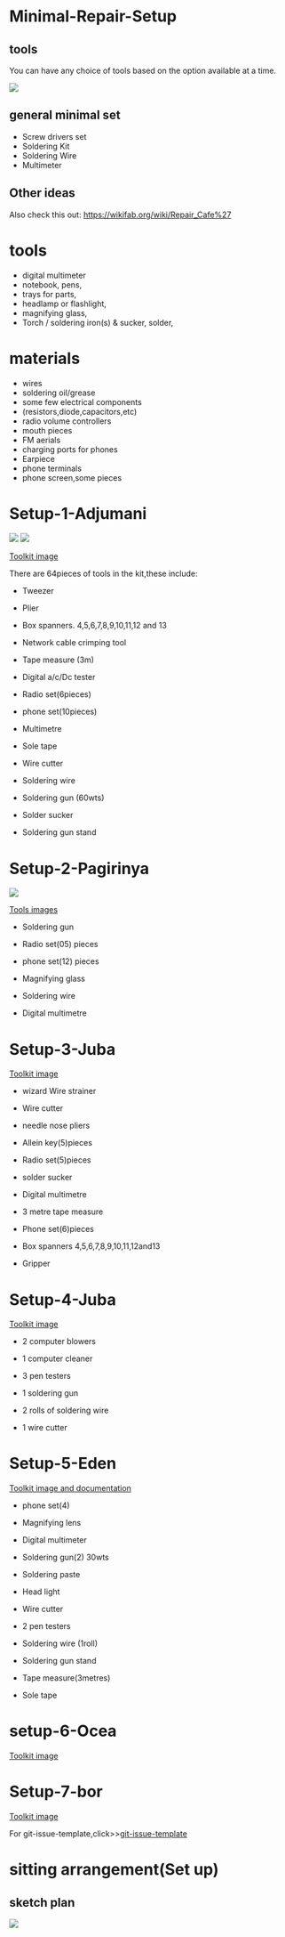 # Minimal-Repair-Setup
## tools
You can have any choice of tools based on the option available at a time.

![](IMG_20220514_035228_725.jpg)

## general minimal set
- Screw drivers set
- Soldering Kit
- Soldering Wire
- Multimeter

## Other ideas
Also check this out: https://wikifab.org/wiki/Repair_Cafe%27

# tools

- digital multimeter
- notebook, pens,
- trays for parts,
- headlamp or flashlight,
- magnifying glass,
- Torch / soldering iron(s) & sucker, solder,

# materials
- wires
- soldering oil/grease
- some few electrical components
- (resistors,diode,capacitors,etc)
- radio volume controllers
- mouth pieces
- FM aerials
- charging ports for phones
- Earpiece
- phone terminals
- phone screen,some pieces


 # Setup-1-Adjumani
![](IMG_20220514_025917_170.jpg)
![](IMG_20220514_042915_630.jpg)

[Toolkit image](Setup-1-Adjumani/)

There are 64pieces of tools in the kit,these include:

- Tweezer

- Plier

- Box spanners. 4,5,6,7,8,9,10,11,12 and 13

- Network cable crimping tool

- Tape measure (3m)

- Digital a/c/Dc tester

- Radio set(6pieces)

- phone set(10pieces)

- Multimetre

- Sole tape

- Wire cutter

- Soldering wire

- Soldering gun (60wts)

- Solder sucker

- Soldering gun stand
  
# Setup-2-Pagirinya
![](IMG_20220420_203737_755.jpg)

[Tools images](Setup-2-Pagirinya/)


- Soldering gun

- Radio set(05) pieces

- phone set(12) pieces

- Magnifying glass

- Soldering wire

- Digital multimetre

# Setup-3-Juba

[Toolkit image](Setup-3-Juba/)

- wizard Wire strainer

- Wire cutter

- needle nose pliers

- Allein key(5)pieces

- Radio set(5)pieces

- solder sucker

- Digital multimetre

- 3 metre tape measure

- Phone set(6)pieces

- Box spanners 4,5,6,7,8,9,10,11,12and13

- Gripper

# Setup-4-Juba

[Toolkit image](Setup-4-Juba/)

- 2 computer blowers

- 1 computer cleaner

- 3 pen testers

- 1 soldering gun

- 2 rolls of soldering wire

- 1 wire cutter

# Setup-5-Eden

[Toolkit image and documentation](Setup-5-Eden)

- phone set(4)

- Magnifying lens 

- Digital multimeter

- Soldering gun(2) 30wts

- Soldering paste

- Head light

- Wire cutter

- 2 pen testers

- Soldering wire (1roll)

- Soldering gun stand

- Tape measure(3metres)

- Sole tape
# setup-6-Ocea

[Toolkit image](Setup-6-Ocea/Setup-6.jpg)

# Setup-7-bor

[Toolkit image](Setup-6-Ocea/Setup-6.jpg)

For git-issue-template,click>>[git-issue-template](.github/ISSUE_TEMPLATE/)



# sitting arrangement(Set up)
## sketch plan

![](IMG_20220514_034739_433.jpg)














